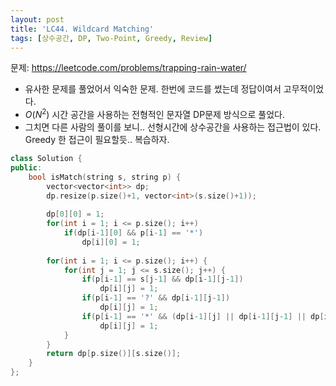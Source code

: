 ```yaml
---
layout: post
title: 'LC44. Wildcard Matching'
tags: [상수공간, DP, Two-Point, Greedy, Review]
---
```


문제: <https://leetcode.com/problems/trapping-rain-water/>

- 유사한 문제를 풀었어서 익숙한 문제. 한번에 코드를 썼는데 정답이여서 고무적이었다.
- $O(N^2)$ 시간 공간을 사용하는 전형적인 문자열 DP문제 방식으로 풀었다.
- 그치면 다른 사람의 풀이를 보니.. 선형시간에 상수공간을 사용하는 접근법이 있다. Greedy 한 접근이 필요할듯.. 복습하자.

```c++
class Solution {
public:
    bool isMatch(string s, string p) {
        vector<vector<int>> dp;
        dp.resize(p.size()+1, vector<int>(s.size()+1));
        
        dp[0][0] = 1;
        for(int i = 1; i <= p.size(); i++)
            if(dp[i-1][0] && p[i-1] == '*')
                dp[i][0] = 1;
        
        for(int i = 1; i <= p.size(); i++) {
            for(int j = 1; j <= s.size(); j++) {
                if(p[i-1] == s[j-1] && dp[i-1][j-1])
                    dp[i][j] = 1;
                if(p[i-1] == '?' && dp[i-1][j-1])
                    dp[i][j] = 1;
                if(p[i-1] == '*' && (dp[i-1][j] || dp[i-1][j-1] || dp[i][j-1]))
                    dp[i][j] = 1;
            }
        }
        return dp[p.size()][s.size()];
    }
};
```